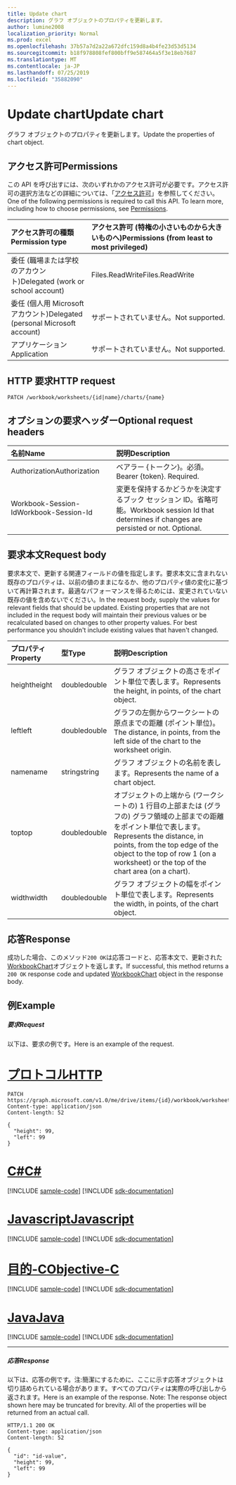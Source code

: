 ```yaml
---
title: Update chart
description: グラフ オブジェクトのプロパティを更新します。
author: lumine2008
localization_priority: Normal
ms.prod: excel
ms.openlocfilehash: 37b57a7d2a22a672dfc159d8a4b4fe23d53d5134
ms.sourcegitcommit: b18f978808fef800bff9e587464a5f3e18eb7687
ms.translationtype: MT
ms.contentlocale: ja-JP
ms.lasthandoff: 07/25/2019
ms.locfileid: "35882090"
---
```

# <a name="update-chart"></a><span data-ttu-id="c430b-103">Update chart</span><span class="sxs-lookup"><span data-stu-id="c430b-103">Update chart</span></span>

<span data-ttu-id="c430b-104">グラフ オブジェクトのプロパティを更新します。</span><span class="sxs-lookup"><span data-stu-id="c430b-104">Update the properties of chart object.</span></span>
## <a name="permissions"></a><span data-ttu-id="c430b-105">アクセス許可</span><span class="sxs-lookup"><span data-stu-id="c430b-105">Permissions</span></span>
<span data-ttu-id="c430b-p101">この API を呼び出すには、次のいずれかのアクセス許可が必要です。アクセス許可の選択方法などの詳細については、「[アクセス許可](/graph/permissions-reference)」を参照してください。</span><span class="sxs-lookup"><span data-stu-id="c430b-p101">One of the following permissions is required to call this API. To learn more, including how to choose permissions, see [Permissions](/graph/permissions-reference).</span></span>

|<span data-ttu-id="c430b-108">アクセス許可の種類</span><span class="sxs-lookup"><span data-stu-id="c430b-108">Permission type</span></span>      | <span data-ttu-id="c430b-109">アクセス許可 (特権の小さいものから大きいものへ)</span><span class="sxs-lookup"><span data-stu-id="c430b-109">Permissions (from least to most privileged)</span></span>              |
|:--------------------|:---------------------------------------------------------|
|<span data-ttu-id="c430b-110">委任 (職場または学校のアカウント)</span><span class="sxs-lookup"><span data-stu-id="c430b-110">Delegated (work or school account)</span></span> | <span data-ttu-id="c430b-111">Files.ReadWrite</span><span class="sxs-lookup"><span data-stu-id="c430b-111">Files.ReadWrite</span></span>    |
|<span data-ttu-id="c430b-112">委任 (個人用 Microsoft アカウント)</span><span class="sxs-lookup"><span data-stu-id="c430b-112">Delegated (personal Microsoft account)</span></span> | <span data-ttu-id="c430b-113">サポートされていません。</span><span class="sxs-lookup"><span data-stu-id="c430b-113">Not supported.</span></span>    |
|<span data-ttu-id="c430b-114">アプリケーション</span><span class="sxs-lookup"><span data-stu-id="c430b-114">Application</span></span> | <span data-ttu-id="c430b-115">サポートされていません。</span><span class="sxs-lookup"><span data-stu-id="c430b-115">Not supported.</span></span> |

## <a name="http-request"></a><span data-ttu-id="c430b-116">HTTP 要求</span><span class="sxs-lookup"><span data-stu-id="c430b-116">HTTP request</span></span>
<!-- { "blockType": "ignored" } -->
```http
PATCH /workbook/worksheets/{id|name}/charts/{name}
```
## <a name="optional-request-headers"></a><span data-ttu-id="c430b-117">オプションの要求ヘッダー</span><span class="sxs-lookup"><span data-stu-id="c430b-117">Optional request headers</span></span>
| <span data-ttu-id="c430b-118">名前</span><span class="sxs-lookup"><span data-stu-id="c430b-118">Name</span></span>       | <span data-ttu-id="c430b-119">説明</span><span class="sxs-lookup"><span data-stu-id="c430b-119">Description</span></span>|
|:-----------|:-----------|
| <span data-ttu-id="c430b-120">Authorization</span><span class="sxs-lookup"><span data-stu-id="c430b-120">Authorization</span></span>  | <span data-ttu-id="c430b-p102">ベアラー {トークン}。必須。</span><span class="sxs-lookup"><span data-stu-id="c430b-p102">Bearer {token}. Required.</span></span> |
| <span data-ttu-id="c430b-123">Workbook-Session-Id</span><span class="sxs-lookup"><span data-stu-id="c430b-123">Workbook-Session-Id</span></span>  | <span data-ttu-id="c430b-p103">変更を保持するかどうかを決定するブック セッション ID。省略可能。</span><span class="sxs-lookup"><span data-stu-id="c430b-p103">Workbook session Id that determines if changes are persisted or not. Optional.</span></span>|

## <a name="request-body"></a><span data-ttu-id="c430b-126">要求本文</span><span class="sxs-lookup"><span data-stu-id="c430b-126">Request body</span></span>
<span data-ttu-id="c430b-p104">要求本文で、更新する関連フィールドの値を指定します。要求本文に含まれない既存のプロパティは、以前の値のままになるか、他のプロパティ値の変化に基づいて再計算されます。最適なパフォーマンスを得るためには、変更されていない既存の値を含めないでください。</span><span class="sxs-lookup"><span data-stu-id="c430b-p104">In the request body, supply the values for relevant fields that should be updated. Existing properties that are not included in the request body will maintain their previous values or be recalculated based on changes to other property values. For best performance you shouldn't include existing values that haven't changed.</span></span>

| <span data-ttu-id="c430b-130">プロパティ</span><span class="sxs-lookup"><span data-stu-id="c430b-130">Property</span></span>     | <span data-ttu-id="c430b-131">型</span><span class="sxs-lookup"><span data-stu-id="c430b-131">Type</span></span>   |<span data-ttu-id="c430b-132">説明</span><span class="sxs-lookup"><span data-stu-id="c430b-132">Description</span></span>|
|:---------------|:--------|:----------|
|<span data-ttu-id="c430b-133">height</span><span class="sxs-lookup"><span data-stu-id="c430b-133">height</span></span>|<span data-ttu-id="c430b-134">double</span><span class="sxs-lookup"><span data-stu-id="c430b-134">double</span></span>|<span data-ttu-id="c430b-135">グラフ オブジェクトの高さをポイント単位で表します。</span><span class="sxs-lookup"><span data-stu-id="c430b-135">Represents the height, in points, of the chart object.</span></span>|
|<span data-ttu-id="c430b-136">left</span><span class="sxs-lookup"><span data-stu-id="c430b-136">left</span></span>|<span data-ttu-id="c430b-137">double</span><span class="sxs-lookup"><span data-stu-id="c430b-137">double</span></span>|<span data-ttu-id="c430b-138">グラフの左側からワークシートの原点までの距離 (ポイント単位)。</span><span class="sxs-lookup"><span data-stu-id="c430b-138">The distance, in points, from the left side of the chart to the worksheet origin.</span></span>|
|<span data-ttu-id="c430b-139">name</span><span class="sxs-lookup"><span data-stu-id="c430b-139">name</span></span>|<span data-ttu-id="c430b-140">string</span><span class="sxs-lookup"><span data-stu-id="c430b-140">string</span></span>|<span data-ttu-id="c430b-141">グラフ オブジェクトの名前を表します。</span><span class="sxs-lookup"><span data-stu-id="c430b-141">Represents the name of a chart object.</span></span>|
|<span data-ttu-id="c430b-142">top</span><span class="sxs-lookup"><span data-stu-id="c430b-142">top</span></span>|<span data-ttu-id="c430b-143">double</span><span class="sxs-lookup"><span data-stu-id="c430b-143">double</span></span>|<span data-ttu-id="c430b-144">オブジェクトの上端から (ワークシートの) 1 行目の上部または (グラフの) グラフ領域の上部までの距離をポイント単位で表します。</span><span class="sxs-lookup"><span data-stu-id="c430b-144">Represents the distance, in points, from the top edge of the object to the top of row 1 (on a worksheet) or the top of the chart area (on a chart).</span></span>|
|<span data-ttu-id="c430b-145">width</span><span class="sxs-lookup"><span data-stu-id="c430b-145">width</span></span>|<span data-ttu-id="c430b-146">double</span><span class="sxs-lookup"><span data-stu-id="c430b-146">double</span></span>|<span data-ttu-id="c430b-147">グラフ オブジェクトの幅をポイント単位で表します。</span><span class="sxs-lookup"><span data-stu-id="c430b-147">Represents the width, in points, of the chart object.</span></span>|

## <a name="response"></a><span data-ttu-id="c430b-148">応答</span><span class="sxs-lookup"><span data-stu-id="c430b-148">Response</span></span>

<span data-ttu-id="c430b-149">成功した場合、このメソッド`200 OK`は応答コードと、応答本文で、更新された[WorkbookChart](../resources/chart.md)オブジェクトを返します。</span><span class="sxs-lookup"><span data-stu-id="c430b-149">If successful, this method returns a `200 OK` response code and updated [WorkbookChart](../resources/chart.md) object in the response body.</span></span>
## <a name="example"></a><span data-ttu-id="c430b-150">例</span><span class="sxs-lookup"><span data-stu-id="c430b-150">Example</span></span>
##### <a name="request"></a><span data-ttu-id="c430b-151">要求</span><span class="sxs-lookup"><span data-stu-id="c430b-151">Request</span></span>
<span data-ttu-id="c430b-152">以下は、要求の例です。</span><span class="sxs-lookup"><span data-stu-id="c430b-152">Here is an example of the request.</span></span>

# <a name="httptabhttp"></a>[<span data-ttu-id="c430b-153">プロトコル</span><span class="sxs-lookup"><span data-stu-id="c430b-153">HTTP</span></span>](#tab/http)
<!-- {
  "blockType": "request",
  "name": "update_chart"
}-->
```http
PATCH https://graph.microsoft.com/v1.0/me/drive/items/{id}/workbook/worksheets/{id|name}/charts/{name}
Content-type: application/json
Content-length: 52

{
  "height": 99,
  "left": 99
}
```
# <a name="ctabcsharp"></a>[<span data-ttu-id="c430b-154">C#</span><span class="sxs-lookup"><span data-stu-id="c430b-154">C#</span></span>](#tab/csharp)
[!INCLUDE [sample-code](../includes/snippets/csharp/update-chart-csharp-snippets.md)]
[!INCLUDE [sdk-documentation](../includes/snippets/snippets-sdk-documentation-link.md)]

# <a name="javascripttabjavascript"></a>[<span data-ttu-id="c430b-155">Javascript</span><span class="sxs-lookup"><span data-stu-id="c430b-155">Javascript</span></span>](#tab/javascript)
[!INCLUDE [sample-code](../includes/snippets/javascript/update-chart-javascript-snippets.md)]
[!INCLUDE [sdk-documentation](../includes/snippets/snippets-sdk-documentation-link.md)]

# <a name="objective-ctabobjc"></a>[<span data-ttu-id="c430b-156">目的-C</span><span class="sxs-lookup"><span data-stu-id="c430b-156">Objective-C</span></span>](#tab/objc)
[!INCLUDE [sample-code](../includes/snippets/objc/update-chart-objc-snippets.md)]
[!INCLUDE [sdk-documentation](../includes/snippets/snippets-sdk-documentation-link.md)]

# <a name="javatabjava"></a>[<span data-ttu-id="c430b-157">Java</span><span class="sxs-lookup"><span data-stu-id="c430b-157">Java</span></span>](#tab/java)
[!INCLUDE [sample-code](../includes/snippets/java/update-chart-java-snippets.md)]
[!INCLUDE [sdk-documentation](../includes/snippets/snippets-sdk-documentation-link.md)]

---

##### <a name="response"></a><span data-ttu-id="c430b-158">応答</span><span class="sxs-lookup"><span data-stu-id="c430b-158">Response</span></span>
<span data-ttu-id="c430b-p105">以下は、応答の例です。注:簡潔にするために、ここに示す応答オブジェクトは切り詰められている場合があります。すべてのプロパティは実際の呼び出しから返されます。</span><span class="sxs-lookup"><span data-stu-id="c430b-p105">Here is an example of the response. Note: The response object shown here may be truncated for brevity. All of the properties will be returned from an actual call.</span></span>
<!-- {
  "blockType": "response",
  "truncated": true,
  "@odata.type": "microsoft.graph.workbookChart"
} -->
```http
HTTP/1.1 200 OK
Content-type: application/json
Content-length: 52

{
  "id": "id-value",
  "height": 99,
  "left": 99
}
```

<!-- uuid: 8fcb5dbc-d5aa-4681-8e31-b001d5168d79
2015-10-25 14:57:30 UTC -->
<!-- {
  "type": "#page.annotation",
  "description": "Update chart",
  "keywords": "",
  "section": "documentation",
  "tocPath": "",
  "suppressions": [
  ]
}-->
